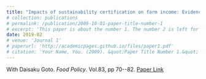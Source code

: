 ```yaml
---
title: "Impacts of sustainability certification on farm income: Evidence from small-scale specialty green tea farmers in Vietnam"
# collection: publications
# permalink: /publication/2009-10-01-paper-title-number-1
# excerpt: 'This paper is about the number 1. The number 2 is left for future work.'
date: 2019-02
# venue: 'Journal 1'
# paperurl: 'http://academicpages.github.io/files/paper1.pdf'
# citation: 'Your Name, You. (2009). &quot;Paper Title Number 1.&quot; <i>Journal 1</i>. 1(1).'
---
```

With Daisaku Goto. *Food Policy*. Vol.83, pp 70--82. [Paper Link](https://www.sciencedirect.com/science/article/abs/pii/S030691921830441X)
